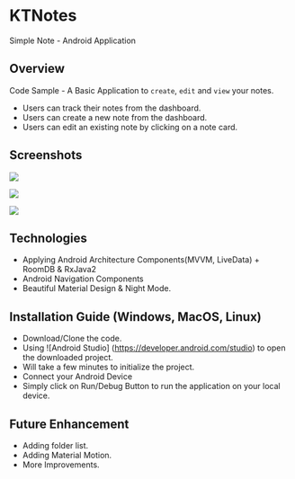 # KTNotes

Simple Note - Android Application

## Overview

Code Sample - A Basic Application to `create`, `edit` and `view` your notes.

- Users can track their notes from the dashboard.
- Users can create a new note from the dashboard.
- Users can edit an existing note by clicking on a note card.

## Screenshots

![](media/photo1.jpg)

![](media/photo2.jpg)

![](media/photo3.jpg)

## Technologies

- Applying Android Architecture Components(MVVM, LiveData) + RoomDB & RxJava2
- Android Navigation Components
- Beautiful Material Design & Night Mode.

## Installation Guide (Windows, MacOS, Linux)

- Download/Clone the code.
- Using ![Android Studio] (<https://developer.android.com/studio>) to open the downloaded project.
- Will take a few minutes to initialize the project.
- Connect your Android Device
- Simply click on Run/Debug Button to run the application on your local device.

## Future Enhancement

- Adding folder list. 
- Adding Material Motion.
- More Improvements.